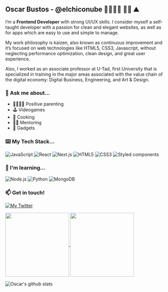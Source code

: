 ## Oscar Bustos - @elchiconube 👨‍👩‍👧‍👧 👨‍💻 ⛰️

I’m a **Frontend Developer** with strong UI/UX skills. I consider myself a self-taught developer with a passion for clean and elegant websites, as well as for apps which are easy to use and simple to manage.

My work philosophy is kaizen, also known as continuous improvement and it’s focused on web technologies like HTML5, CSS3, Javascript, without neglecting performance optimization, clean design, and great user experience.

Also, I worked as an associate professor at U-Tad, first University that is specialized in training in the major areas associated with the value chain of the digital economy: Digital Business, Engineering, and Art & Design.

### 💬 Ask me about...

- 👨‍👩‍👧‍👧 Positive parenting
- 🕹️ Videogames
- 🍳 Cooking
- 🧑‍🏫 Mentoring
- 🤖 Gadgets

### ⌨️ My Tech Stack...

![JavaScript](https://img.shields.io/badge/-JavaScript-%A64563?style=flat-square&logo=javascript&logoColor=white&color=fbec74)
![React](https://img.shields.io/badge/-React-%71485F?style=flat-square&logo=react&logoColor=white&color=61dafb)
![Next.js](https://img.shields.io/badge/-NEXTjs-%37323E?style=flat-square&logo=next.js&logoColor=white&color=000000)
![HTML5](https://img.shields.io/badge/-HTML5-%E06088?style=flat-square&logo=html5&logoColor=white&color=f14a29)
![CSS3](https://img.shields.io/badge/-CSS3-%DA4167?style=flat-square&logo=css3&logoColor=white&color=0277bd)
![Styled components](https://img.shields.io/badge/-StyledComponents-%71485F?style=flat-square&logo=styled-components&logoColor=white&color=c770ac)

### 🌱 I'm learning...

![Node.js](https://img.shields.io/badge/-NodeJs-%E06088?style=flat-square&logo=node.js&logoColor=white&color=026e00)
![Python](https://img.shields.io/badge/-Python-%DA4167?style=flat-square&logo=mongodb&logoColor=white&color=fbec74)
![MongoDB](https://img.shields.io/badge/-MongoDB-%DA4167?style=flat-square&logo=mongodb&logoColor=white&color=13aa52)


### 📫 Get in touch!

<p>
  <a href="https://twitter.com/elchiconube" target="_blank"><img src="https://img.shields.io/badge/-@elchiconube-1da1f2?style=for-the-badge&logo=twitter&logoColor=white" alt="My Twitter"></a>
</p>


<a href="https://github.com/elchiconube/stats">
  <img height=200 align="center" src="https://stats-f6ee5ovep-bizcochis.vercel.app/api?username=elchiconube" />
</a>
<a href="https://github.com/elchiconube/stats">
  <img height=200 align="center" src="https://stats-f6ee5ovep-bizcochis.vercel.app/api/top-langs?username=elchiconube&layout=compact&langs_count=8&card_width=320" />
</a>



![Oscar's github stats](https://github-readme-stats.vercel.app/api?username=elchiconube&count_private=true&theme=tokyonight&hide=contribs,prs)
